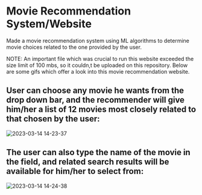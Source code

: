 # Movie Recommendation System/Website

Made a movie recommendation system using ML algorithms to determine movie choices related to the one provided by the user.

NOTE: An important file which was crucial to run this website exceeded the size limit of 100 mbs, so it couldn,t be uploaded on this repository. Below are some gifs which offer a look into this movie recommendation website. 

## User can choose any movie he wants from the drop down bar, and the recommender will give him/her a list of 12 movies most closely related to that chosen by the user:

![2023-03-14 14-23-37](https://user-images.githubusercontent.com/75660041/225686278-d042015f-29b0-4c3e-8019-71817a03c29a.gif)

## The user can also type the name of the movie in the field, and related search results will be available for him/her to select from: 

![2023-03-14 14-24-38](https://user-images.githubusercontent.com/75660041/225686594-2bfe2c0a-ad05-4b91-bdff-a6d844068133.gif)
